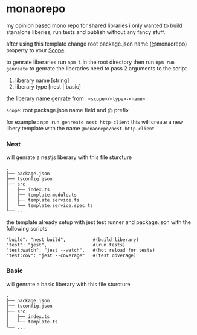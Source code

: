 # monaorepo
my opinion based mono repo for shared libraries 
i only wanted to build stanalone liberies, run tests and publish 
without any fancy stuff.

after using this template 
change root package.json name (@monaorepo) property to your [Scope](https://docs.npmjs.com/cli/v9/using-npm/scope)

to genrate liberaries run `npm i` in the root directory
then run `npm run genreate` to genrate the liberaries
need to pass 2 arguments to the script
1. liberary name [string]
2. liberary type [nest | basic]

the liberary name genrate from : `<scope>/<type>-<name>`

`scope`: root package.json name field and @ prefix

for example : `npm run genreate nest http-client`
this will create a new libery template
with the name `@monaorepo/nest-http-client`

### Nest 
 will genrate a nestjs liberary with this file sturcture
```
.
├── package.json
├── tsconfig.json
├── src                   
│   ├── index.ts         
│   ├── template.module.ts        
│   ├── template.service.ts        
│   └── template.service.spec.ts              
└── ...
```
the template already setup with jest test runner 
and package.json with the following scripts

```
"build": "nest build",          #(build liberary)
"test": "jest",                 #(run tests)
"test:watch": "jest --watch",   #(hot reload for tests)
"test:cov": "jest --coverage"   #(test coverage)
```

### Basic
 will genrate a basic liberary with this file sturcture
``` 
.   
├── package.json
├── tsconfig.json
├── src
│   ├── index.ts
│   └── template.ts
└── ...
```
